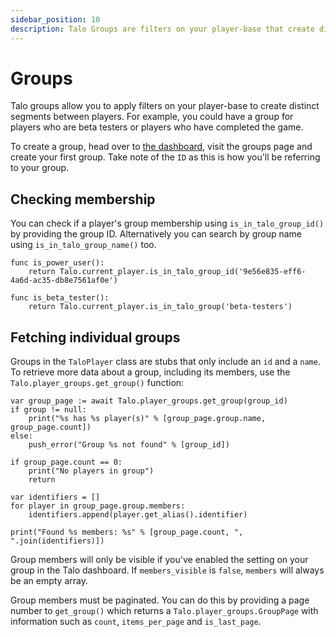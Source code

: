 ```yaml
---
sidebar_position: 10
description: Talo Groups are filters on your player-base that create distinct segments between players. Groups are built in the dashboard and visible in your Godot game.
---
```


# Groups

Talo groups allow you to apply filters on your player-base to create distinct segments between players. For example, you could have a group for players who are beta testers or players who have completed the game.

To create a group, head over to [the dashboard](https://dashboard.trytalo.com), visit the groups page and create your first group. Take note of the `ID` as this is how you'll be referring to your group.

## Checking membership

You can check if a player's group membership using `is_in_talo_group_id()` by providing the group ID. Alternatively you can search by group name using `is_in_talo_group_name()` too.

```gdscript
func is_power_user():
	return Talo.current_player.is_in_talo_group_id('9e56e835-eff6-4a6d-ac35-db8e7561af0e')

func is_beta_tester():
	return Talo.current_player.is_in_talo_group('beta-testers')
```

## Fetching individual groups

Groups in the `TaloPlayer` class are stubs that only include an `id` and a `name`. To retrieve more data about a group, including its members, use the `Talo.player_groups.get_group()` function:

```gdscript
var group_page := await Talo.player_groups.get_group(group_id)
if group != null:
	print("%s has %s player(s)" % [group_page.group.name, group_page.count])
else:
	push_error("Group %s not found" % [group_id])

if group_page.count == 0:
	print("No players in group")
	return

var identifiers = []
for player in group_page.group.members:
	identifiers.append(player.get_alias().identifier)

print("Found %s members: %s" % [group_page.count, ", ".join(identifiers)])
```

Group members will only be visible if you've enabled the setting on your group in the Talo dashboard. If `members_visible` is `false`, `members` will always be an empty array.

Group members must be paginated. You can do this by providing a page number to `get_group()` which returns a `Talo.player_groups.GroupPage` with information such as `count`, `items_per_page` and `is_last_page`.
